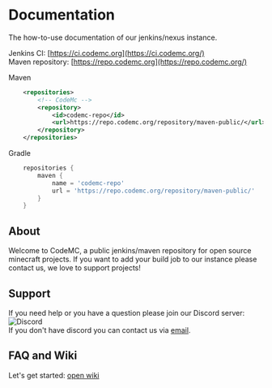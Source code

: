 # Documentation
The how-to-use documentation of our jenkins/nexus instance.

Jenkins CI: [https://ci.codemc.org](https://ci.codemc.org/)<br>
Maven repository: [https://repo.codemc.org](https://repo.codemc.org/)

Maven
```xml
    <repositories>
        <!-- CodeMc -->
        <repository>
            <id>codemc-repo</id>
            <url>https://repo.codemc.org/repository/maven-public/</url>
        </repository>
    </repositories>
```

Gradle
```gradle
    repositories {
        maven {
            name = 'codemc-repo'
            url = 'https://repo.codemc.org/repository/maven-public/'
        }
    }
```

## About
Welcome to CodeMC, a public jenkins/maven repository for open source minecraft projects.
If you want to add your build job to our instance please contact us, we love to support projects!

## Support
If you need help or you have a question please join our Discord server: ![Discord](https://img.shields.io/discord/405915656039694336.svg?style=flat-square)<br>
If you don't have discord you can contact us via [email](mailto:codemc.org@gmail.com).

## FAQ and Wiki
Let's get started: [open wiki](https://github.com/CodeMC/Documentation/wiki)
